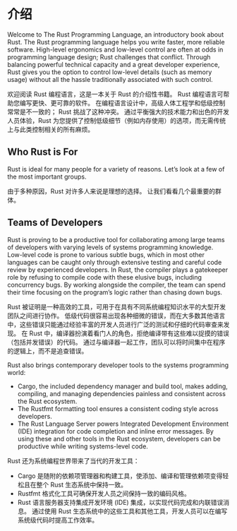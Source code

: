 # 介绍

Welcome to The Rust Programming Language, an introductory book about Rust. The Rust programming language helps you write faster, more reliable software. High-level ergonomics and low-level control are often at odds in programming language design; Rust challenges that conflict. Through balancing powerful technical capacity and a great developer experience, Rust gives you the option to control low-level details (such as memory usage) without all the hassle traditionally associated with such control.

欢迎阅读 Rust 编程语言，这是一本关于 Rust 的介绍性书籍。 Rust 编程语言可帮助您编写更快、更可靠的软件。 在编程语言设计中，高级人体工程学和低级控制常常是不一致的； Rust 挑战了这种冲突。 通过平衡强大的技术能力和出色的开发人员体验，Rust 为您提供了控制低级细节（例如内存使用）的选项，而无需传统上与此类控制相关的所有麻烦。

## Who Rust is For

Rust is ideal for many people for a variety of reasons. Let’s look at a few of the most important groups.

由于多种原因，Rust 对许多人来说是理想的选择。 让我们看看几个最重要的群体。
## Teams of Developers

Rust is proving to be a productive tool for collaborating among large teams of developers with varying levels of systems programming knowledge. Low-level code is prone to various subtle bugs, which in most other languages can be caught only through extensive testing and careful code review by experienced developers. In Rust, the compiler plays a gatekeeper role by refusing to compile code with these elusive bugs, including concurrency bugs. By working alongside the compiler, the team can spend their time focusing on the program’s logic rather than chasing down bugs.

Rust 被证明是一种高效的工具，可用于在具有不同系统编程知识水平的大型开发团队之间进行协作。 低级代码很容易出现各种细微的错误，而在大多数其他语言中，这些错误只能通过经验丰富的开发人员进行广泛的测试和仔细的代码审查来发现。 在 Rust 中，编译器扮演着看门人的角色，拒绝编译带有这些难以捉摸的错误（包括并发错误）的代码。 通过与编译器一起工作，团队可以将时间集中在程序的逻辑上，而不是追查错误。

Rust also brings contemporary developer tools to the systems programming world:

+ Cargo, the included dependency manager and build tool, makes adding, compiling, and managing dependencies painless and consistent across the Rust ecosystem.
+ The Rustfmt formatting tool ensures a consistent coding style across developers.
+ The Rust Language Server powers Integrated Development Environment (IDE) integration for code completion and inline error messages.
By using these and other tools in the Rust ecosystem, developers can be productive while writing systems-level code.

Rust 还为系统编程世界带来了当代的开发工具：

+ Cargo 是随附的依赖项管理器和构建工具，使添加、编译和管理依赖项变得轻松且在整个 Rust 生态系统中保持一致。
+ Rustfmt 格式化工具可确保开发人员之间保持一致的编码风格。
+ Rust 语言服务器支持集成开发环境 (IDE) 集成，以实现代码完成和内联错误消息。
通过使用 Rust 生态系统中的这些工具和其他工具，开发人员可以在编写系统级代码时提高工作效率。